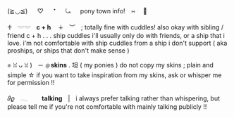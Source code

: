 (≧◡≦) 　 ♡ 　 ⁺ 　 ⤿ 　 pony town info!　⑅　 🍥

♰ㅤ𓎟𓎟ㅤ**c + h**ㅤ ∔ㅤ︶ㅤ; totally fine with cuddles! also okay with sibling / friend c + h 
. . . ship cuddles i'll usually only do with friends, or a ship that i love. i'm not comfortable with ship cuddles from a ship i don't support ( aka proships, or ships that don't make sense )

𐇵 ꈍ ᴗ ꈍ  )⠀  ─ ﹫**skins** .  坦 ( my ponies )
do not copy my skins ; plain and simple ☆ if you want to take inspiration from my skins, ask or whisper me for permission !!

𝜗𝜚　𓂃　　 **talking**ㅤ|ㅤi always prefer talking rather than whispering, but please tell me if you're not comfortable with mainly talking publicly !!
